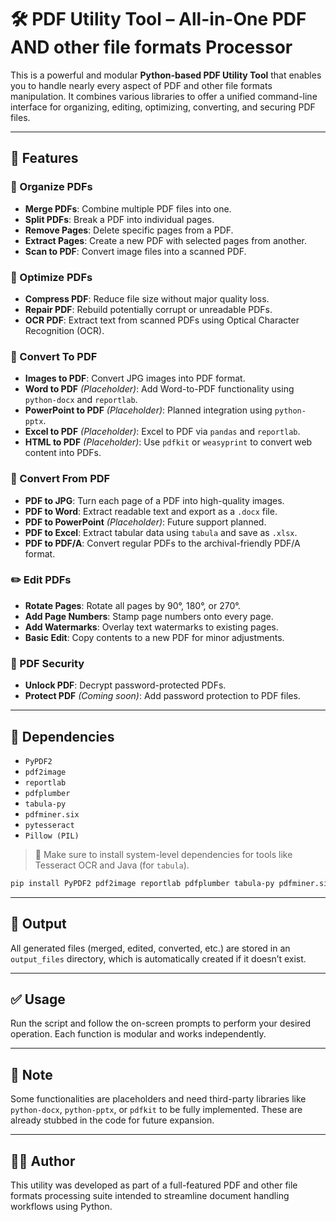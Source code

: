 # 🛠️ PDF Utility Tool – All-in-One PDF AND other file formats Processor

This is a powerful and modular **Python-based PDF Utility Tool** that enables you to handle nearly every aspect of PDF and other file formats manipulation. It combines various libraries to offer a unified command-line interface for organizing, editing, optimizing, converting, and securing PDF files.

---

## 🚀 Features

### 📁 Organize PDFs

* **Merge PDFs**: Combine multiple PDF files into one.
* **Split PDFs**: Break a PDF into individual pages.
* **Remove Pages**: Delete specific pages from a PDF.
* **Extract Pages**: Create a new PDF with selected pages from another.
* **Scan to PDF**: Convert image files into a scanned PDF.

### 🧹 Optimize PDFs

* **Compress PDF**: Reduce file size without major quality loss.
* **Repair PDF**: Rebuild potentially corrupt or unreadable PDFs.
* **OCR PDF**: Extract text from scanned PDFs using Optical Character Recognition (OCR).

### 🔁 Convert To PDF

* **Images to PDF**: Convert JPG images into PDF format.
* **Word to PDF** *(Placeholder)*: Add Word-to-PDF functionality using `python-docx` and `reportlab`.
* **PowerPoint to PDF** *(Placeholder)*: Planned integration using `python-pptx`.
* **Excel to PDF** *(Placeholder)*: Excel to PDF via `pandas` and `reportlab`.
* **HTML to PDF** *(Placeholder)*: Use `pdfkit` or `weasyprint` to convert web content into PDFs.

### 🔄 Convert From PDF

* **PDF to JPG**: Turn each page of a PDF into high-quality images.
* **PDF to Word**: Extract readable text and export as a `.docx` file.
* **PDF to PowerPoint** *(Placeholder)*: Future support planned.
* **PDF to Excel**: Extract tabular data using `tabula` and save as `.xlsx`.
* **PDF to PDF/A**: Convert regular PDFs to the archival-friendly PDF/A format.

### ✏️ Edit PDFs

* **Rotate Pages**: Rotate all pages by 90°, 180°, or 270°.
* **Add Page Numbers**: Stamp page numbers onto every page.
* **Add Watermarks**: Overlay text watermarks to existing pages.
* **Basic Edit**: Copy contents to a new PDF for minor adjustments.

### 🔐 PDF Security

* **Unlock PDF**: Decrypt password-protected PDFs.
* **Protect PDF** *(Coming soon)*: Add password protection to PDF files.

---

## 🧰 Dependencies

* `PyPDF2`
* `pdf2image`
* `reportlab`
* `pdfplumber`
* `tabula-py`
* `pdfminer.six`
* `pytesseract`
* `Pillow (PIL)`

> 📌 Make sure to install system-level dependencies for tools like Tesseract OCR and Java (for `tabula`).

```bash
pip install PyPDF2 pdf2image reportlab pdfplumber tabula-py pdfminer.six pytesseract Pillow
```

---

## 📂 Output

All generated files (merged, edited, converted, etc.) are stored in an `output_files` directory, which is automatically created if it doesn’t exist.

---

## ✅ Usage

Run the script and follow the on-screen prompts to perform your desired operation. Each function is modular and works independently.

---

## 📌 Note

Some functionalities are placeholders and need third-party libraries like `python-docx`, `python-pptx`, or `pdfkit` to be fully implemented. These are already stubbed in the code for future expansion.

---

## 👨‍💻 Author

This utility was developed as part of a full-featured PDF and other file formats processing suite intended to streamline document handling workflows using Python.
